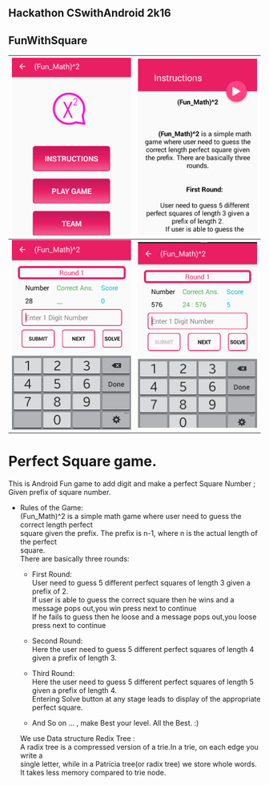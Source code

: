 ## Hackathon CSwithAndroid 2k16
 
## FunWithSquare

  
| ![](Screenshot_2016-10-19-23-42-25-1.png) | ![](Screenshot_2016-10-19-23-42-40-1.png)  |
|-------------------------------------------|--------------------------------------------|
| ![](Screenshot_2016-10-19-23-42-54-1.png) | ![](Screenshot_2016-10-19-23-43-21-1.png)  | 
   

# Perfect Square game.
 
   This is Android Fun game to add digit and make a perfect Square Number ; Given prefix of square number.
 
* Rules of the Game:<br/>
    (Fun_Math)^2 is a simple math game where user need to guess the correct length perfect<br/>
    square given the prefix. The prefix is n-1, where n is the actual length of the perfect<br/>
    square.<br/>
 There are basically three rounds:<br/>
   * First Round:<br/>
     User need to guess 5 different perfect squares of length 3 given a prefix of 2.<br/>
     If user is able to guess the correct square then he wins and a message pops out,you win press next to continue<br/>
     If he fails to guess then he loose and a message pops out,you loose press next to continue <br/>

  * Second Round:<br/>
    Here the user need to guess 5 different perfect squares of length 4 given a prefix of length 3.<br/>

  * Third Round:<br/>
    Here the user need to guess 5 different perfect squares of length 5 given a prefix of length 4.<br/>
    Entering Solve button at any stage leads to display of the appropriate perfect square.<br/>
 
  * And So on ...  , make Best your level. All the Best. :)<br/>
 
   We use Data structure Redix Tree :<br/>
     A radix tree is a compressed version of a trie.In a trie, on each edge you write a<br/> 
     single letter, while in a Patricia tree(or radix tree) we store whole words.<br/>
     It takes less memory compared to trie node.
